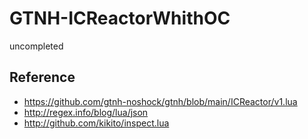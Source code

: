 # GTNH-ICReactorWhithOC

uncompleted

## Reference

* https://github.com/gtnh-noshock/gtnh/blob/main/ICReactor/v1.lua
* http://regex.info/blog/lua/json
* http://github.com/kikito/inspect.lua